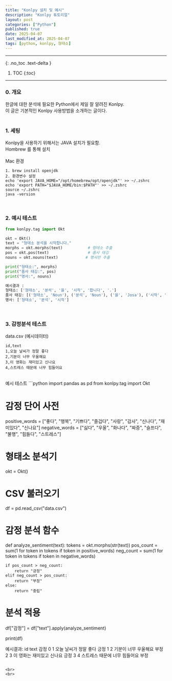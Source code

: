 ```yaml
---
title: "Konlpy 설치 및 예시"
description: "Konlpy 튜토리얼"
layout: post
categories: ["Python"]
published: true
date: 2025-04-07
last_modified_at: 2025-04-07
tags: [python, konlpy, 형태소]
---
```

---
{: .no_toc .text-delta }

1. TOC
{:toc}
---

<!-- 글의 제목은 ##
    나머지 큰 제목은 ###
    이후 나머지는 3개이상 -->

### 0. 개요
한글에 대한 분석에 필요한 Python에서 제일 잘 알려진 Konlpy.<br>
이 글은 기본적인 Konlpy 사용방법을 소개하는 글이다.<br>
<br>

### 1. 세팅
Konlpy을 사용하기 위해서는 JAVA 설치가 필요함.<br>
Hombrew 를 통해 설치<br>
<br>
Mac 환경
```
1. brew install openjdk
2. 환경변수 설정
echo 'export JAVA_HOME="/opt/homebrew/opt/openjdk"' >> ~/.zshrc
echo 'export PATH="$JAVA_HOME/bin:$PATH"' >> ~/.zshrc
source ~/.zshrc
java -version
```
<br>

### 2. 예시 테스트

```python
from konlpy.tag import Okt

okt = Okt()
text = "형태소 분석을 시작합니다."
morphs = okt.morphs(text)           # 형태소 추출
pos = okt.pos(text)                 # 품사 태깅
nouns = okt.nouns(text)            # 명사만 추출

print("형태소:", morphs)
print("품사 태깅:", pos)
print("명사:", nouns)

예시결과 :
형태소: ['형태소', '분석', '을', '시작', '합니다', '.']
품사 태깅: [('형태소', 'Noun'), ('분석', 'Noun'), ('을', 'Josa'), ('시작', 'Noun'), ('합니다', 'Verb'), ('.', 'Punctuation')]
명사: ['형태소', '분석', '시작']

```
<br>

### 3. 감정분석 테스트
data.csv (예시데이터)
```csv
id,text
1,오늘 날씨가 정말 좋다
2,기분이 너무 우울해요
3,이 영화는 재미있고 신나요
4,스트레스 때문에 너무 힘들어요
```
<br>
예시 테스트
```python
import pandas as pd
from konlpy.tag import Okt

# 감정 단어 사전
positive_words = ["좋다", "행복", "기쁘다", "즐겁다", "사랑", "감사", "신나다", "재미있다", "신나요"]
negative_words = ["싫다", "우울", "화나다", "짜증", "슬프다", "불행", "힘들다", "스트레스"]

# 형태소 분석기
okt = Okt()

# CSV 불러오기
df = pd.read_csv("data.csv")

# 감정 분석 함수
def analyze_sentiment(text):
    tokens = okt.morphs(str(text))
    pos_count = sum(1 for token in tokens if token in positive_words)
    neg_count = sum(1 for token in tokens if token in negative_words)
    
    if pos_count > neg_count:
        return "긍정"
    elif neg_count > pos_count:
        return "부정"
    else:
        return "중립"

# 분석 적용
df["감정"] = df["text"].apply(analyze_sentiment)

print(df)

예시결과:
   id                       text   감정
0   1       오늘 날씨가 정말 좋다    긍정
1   2       기분이 너무 우울해요    부정
2   3   이 영화는 재미있고 신나요    긍정
3   4  스트레스 때문에 너무 힘들어요   부정
```

<br>
<br>